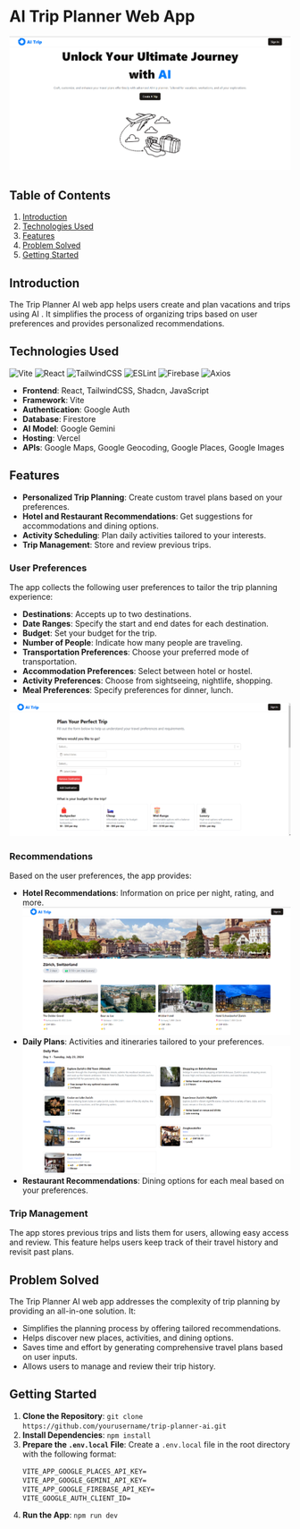 # AI Trip Planner Web App

![App Screenshot](public/homepage.png)

## Table of Contents
1. [Introduction](#introduction)
2. [Technologies Used](#technologies-used)
3. [Features](#features)
4. [Problem Solved](#problem-solved)
5. [Getting Started](#getting-started)

## Introduction
The Trip Planner AI web app helps users create and plan vacations and trips using AI . It simplifies the process of organizing trips based on user preferences and provides personalized recommendations.

## Technologies Used
![Vite](https://img.shields.io/badge/Vite-5.3.4-blue)
![React](https://img.shields.io/badge/React-18.3.1-blue)
![TailwindCSS](https://img.shields.io/badge/TailwindCSS-3.4.6-blue)
![ESLint](https://img.shields.io/badge/ESLint-8.57.0-blue)
![Firebase](https://img.shields.io/badge/Firebase-10.12.4-blue)
![Axios](https://img.shields.io/badge/Axios-1.7.2-blue)
- **Frontend**: React, TailwindCSS, Shadcn, JavaScript 
- **Framework**: Vite
- **Authentication**: Google Auth
- **Database**: Firestore
- **AI Model**: Google Gemini
- **Hosting**: Vercel
- **APIs**: Google Maps, Google Geocoding, Google Places, Google Images

## Features
- **Personalized Trip Planning**: Create custom travel plans based on your preferences.
- **Hotel and Restaurant Recommendations**: Get suggestions for accommodations and dining options.
- **Activity Scheduling**: Plan daily activities tailored to your interests.
- **Trip Management**: Store and review previous trips.

### User Preferences
The app collects the following user preferences to tailor the trip planning experience:
- **Destinations**: Accepts up to two destinations.
- **Date Ranges**: Specify the start and end dates for each destination.
- **Budget**: Set your budget for the trip.
- **Number of People**: Indicate how many people are traveling.
- **Transportation Preferences**: Choose your preferred mode of transportation.
- **Accommodation Preferences**: Select between hotel or hostel.
- **Activity Preferences**: Choose from sightseeing, nightlife, shopping.
- **Meal Preferences**: Specify preferences for dinner, lunch.

![App Screenshot](public/form.png)

### Recommendations
Based on the user preferences, the app provides:
- **Hotel Recommendations**: Information on price per night, rating, and more.
![App Screenshot](public/trip_1.png)
- **Daily Plans**: Activities and itineraries tailored to your preferences.
![App Screenshot](public/trip_2.png)
- **Restaurant Recommendations**: Dining options for each meal based on your preferences.

### Trip Management
The app stores previous trips and lists them for users, allowing easy access and review. This feature helps users keep track of their travel history and revisit past plans.

## Problem Solved
The Trip Planner AI web app addresses the complexity of trip planning by providing an all-in-one solution. It:
- Simplifies the planning process by offering tailored recommendations.
- Helps discover new places, activities, and dining options.
- Saves time and effort by generating comprehensive travel plans based on user inputs.
- Allows users to manage and review their trip history.

## Getting Started
1. **Clone the Repository**: `git clone https://github.com/yourusername/trip-planner-ai.git`
2. **Install Dependencies**: `npm install`
3. **Prepare the `.env.local` File**: Create a `.env.local` file in the root directory with the following format:
    ```plaintext
    VITE_APP_GOOGLE_PLACES_API_KEY=
    VITE_APP_GOOGLE_GEMINI_API_KEY=
    VITE_APP_GOOGLE_FIREBASE_API_KEY=
    VITE_GOOGLE_AUTH_CLIENT_ID=
    ```
4. **Run the App**: `npm run dev`
